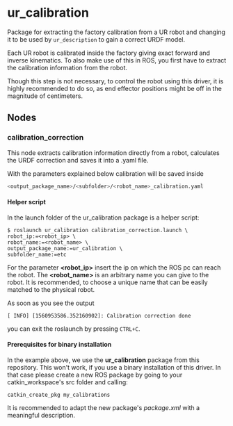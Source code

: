# ur_calibration

Package for extracting the factory calibration from a UR robot and changing it to be used by `ur_description` to gain a correct URDF model.

Each UR robot is calibrated inside the factory giving exact forward and inverse kinematics. To also
make use of this in ROS, you first have to extract the calibration information from the robot.

Though this step is not necessary, to control the robot using this driver, it is highly recommended
to do so, as end effector positions might be off in the magnitude of centimeters.

## Nodes
### calibration_correction
This node extracts calibration information directly from a robot, calculates the URDF correction and
saves it into a .yaml file.

With the parameters explained below calibration will be saved inside
```bash
<output_package_name>/<subfolder>/<robot_name>_calibration.yaml
```


#### Helper script
In the launch folder of the ur_calibration package is a helper script:

    $ roslaunch ur_calibration calibration_correction.launch \
    robot_ip:=<robot_ip> \
    robot_name:=<robot_name> \
    output_package_name:=ur_calibration \
    subfolder_name:=etc

For the parameter **<robot_ip>** insert the ip on which the ROS pc can reach the robot. The
**<robot_name>** is an arbitrary name you can give to the robot. It is recommended, to choose a unique
name that can be easily matched to the physical robot.

As soon as you see the output
    
    [ INFO] [1560953586.352160902]: Calibration correction done

you can exit the roslaunch by pressing `CTRL+C`.
    
    
#### Prerequisites for binary installation
In the example above, we use the **ur_calibration** package from this repository. This won't work,
if you use a binary installation of this driver. In that case please create a new ROS package 
by going to your catkin_workspace's src folder and calling:

    catkin_create_pkg my_calibrations

It is recommended to adapt the new package's *package.xml* with a meaningful description.
